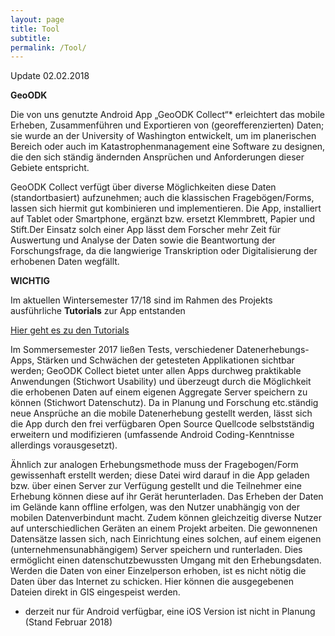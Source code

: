```yaml
---
layout: page
title: Tool
subtitle:
permalink: /Tool/
---
```


Update 02.02.2018

**GeoODK** 

Die von uns genutzte Android App „GeoODK Collect“* erleichtert das mobile Erheben, Zusammenführen und Exportieren von (georefferenzierten) Daten; sie wurde an der University of Washington entwickelt, um im planerischen Bereich oder auch im Katastrophenmanagement eine Software zu designen, die den sich ständig ändernden Ansprüchen und Anforderungen dieser Gebiete entspricht. 

GeoODK Collect verfügt über diverse Möglichkeiten diese Daten (standortbasiert) aufzunehmen; auch die klassischen Fragebögen/Forms,  lassen sich hiermit gut kombinieren und implementieren. Die App, installiert auf Tablet oder Smartphone, ergänzt bzw. ersetzt Klemmbrett, Papier und Stift.Der Einsatz solch einer App lässt dem Forscher mehr Zeit für Auswertung und Analyse der Daten sowie die Beantwortung der Forschungsfrage, da die langwierige Transkription oder Digitalisierung der erhobenen Daten wegfällt. 

**WICHTIG**

Im aktuellen Wintersemester 17/18 sind im Rahmen des Projekts ausführliche **Tutorials** zur App entstanden

[Hier geht es zu den Tutorials](https://vm193-139.its.uni-kassel.de/dokuwiki/doku.php?id=start)

Im Sommersemester 2017 ließen Tests, verschiedener Datenerhebungs-Apps, Stärken und Schwächen der getesteten Applikationen sichtbar werden; GeoODK Collect bietet unter allen Apps durchweg praktikable Anwendungen (Stichwort Usability) und überzeugt durch die Möglichkeit die erhobenen Daten auf einem eigenen Aggregate Server speichern zu können (Stichwort Datenschutz). Da in Planung und Forschung etc.ständig neue Ansprüche an die mobile Datenerhebung gestellt werden, lässt sich die App durch den frei verfügbaren Open Source Quellcode selbstständig erweitern und modifizieren (umfassende Android Coding-Kenntnisse allerdings vorausgesetzt).

Ähnlich zur analogen Erhebungsmethode muss der Fragebogen/Form gewissenhaft erstellt werden; diese Datei wird darauf in die App geladen bzw. über einen Server zur Verfügung gestellt und die Teilnehmer eine Erhebung können diese auf ihr Gerät herunterladen. Das Erheben der Daten im Gelände kann offline erfolgen, was den Nutzer unabhängig von der mobilen Datenverbindunt macht. Zudem können gleichzeitig diverse Nutzer auf unterschiedlichen Geräten an einem Projekt arbeiten. Die gewonnenen Datensätze lassen sich, nach Einrichtung eines solchen, auf einem eigenen (unternehmensunabhängigem) Server speichern und runterladen. Dies ermöglicht einen datenschutzbewussten Umgang mit den Erhebungsdaten. Werden die Daten von einer Einzelperson erhoben, ist es nicht nötig die Daten über das Internet zu schicken. Hier können die ausgegebenen Dateien direkt in GIS eingespeist werden. 

* derzeit nur für Android verfügbar, eine iOS Version ist nicht in Planung (Stand Februar 2018)







